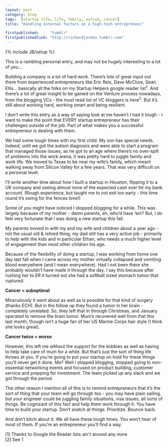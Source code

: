 ```yaml
---
layout: post
category: blog
tags:  [startup life, life, family, autism, cancer]
title: "Handling external factors as a high-tech entrepreneur"

firstpublished:     "tumblr"
firstpublishedlink: "http://richardjordan.tumblr.com"
---
```

{% include JB/setup %}

This is a rambling personal entry, and may not be hugely interesting to a lot of you…

Building a company is a lot of hard work.  There’s lots of great input out there from experienced entrepreneurs like Eric Reis, Dave McClure, Sean Ellis… basically all the folks on my Startup Helpers google reader list<sup>1</sup>.  And there’s a lot of great insight to be gained on the Venture process nowadays, from the blogging VCs - the must read list of VC bloggers is here<sup>2</sup>.  But it’s still about working hard, working smart and being resilient.

I don’t write this entry as a way of saying look at me haven’t I had it tough - I want to make the point that EVERY startup entrepreneur has their challenges outside of the job.  Part of what makes you a successful entrepreneur is dealing with them.

We had some tough times with my first child.  My son has special needs.  Indeed, until we got the autism diagnosis and were able to start a program that managed those issues, as he got to an age where there’s no over-spill of problems into the work arena, it was pretty hard to juggle family and work life.  We moved to Texas to be near my wife’s family, which meant walking away from Silicon Valley for a few years.  That was very difficult on a personal level.

I’ll write another time about how I built a startup in Houston, flipping it to a UK company and seeing almost none of the expected cash ever hit my bank account.  (Rough experience, but taught me to not exit too early - this time round it’s swing for the fences time!)

Some of you might have noticed I stopped blogging for a while.  This was largely because of my mother - damn parents, eh, who’d have ‘em?  But, I do feel very fortunate that I was doing a new startup this fall.

My parents moved in with my and my wife and children about a year ago - not the usual old & retired thing, my dad still has a very active job - primarily to help with the kids and in particular Ethan, who needs a much higher level of engagement than most other children his age.  

Because of the flexibility of doing a startup, I was working from home one day last fall when I came across my mother virtually collapsed and vomiting blood everywhere (and I mean everywhere).  Had I not been there she probably wouldn’t have made it through the day.  I say this because after rushing her to ER it turned out she had a softball sized stomach tumor that ruptured.

**Cancer = suboptimal**

Miraculously it went about as well as is possible for that kind of surgery (thanks ECH).  But in the follow up they found a tumor in her brain - completely unrelated.  So, they left that in through Christmas, and January operated to remove the brain tumor.  Mum’s recovered well from that this last month, though isn’t a huge fan of her US Marine Corps hair style (I think she looks great).

**Cancer twice = worse**

However, this left me without the support for the kiddoes as well as having to help take care of mum for a while.  But that’s just the sort of thing life throws at you.  If you’re going to put your startup on hold for these things you’ll never get it done.  Me?  Well I stopped blogging, stopped going to non-essential networking events and focused on product building, customer service and prepping for investment.  The team picked up any slack and we got through the period.

The other reason I mention all of this is to remind entrepreneurs that it’s the sort of thing that your team will go through too - you may have plain sailing, but your engineer could be juggling family situations, visa issues, all sorts of things.  Be cognizant of this fact and help them work through it.  You have time to build your startup.  Don’t snatch at things.  Prioritize.  Bounce back.

And don’t bitch about it.  We all have these tough times.  You won’t hear of most of them.  If you’re an entrepreneur you’ll find a way.

\[1] Thanks to Google the Reader lists ain't around any more  
\[2] See 1
